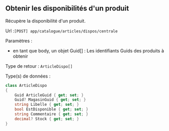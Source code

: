 ## <span id='disponibilites'>Obtenir les disponibilités d'un produit</span>

Récupère la disponibilité d'un produit.

Url :`[POST] app/catalogue/articles/dispos/centrale`

Paramètres : 

- en tant que body, un objet Guid[] : Les identifiants Guids des produits à obtenir

Type de retour : `ArticleDispo[]`

Type(s) de données :

```csharp
class ArticleDispo
{
	Guid ArticleGuid { get; set; }
	Guid? MagasinGuid { get; set; }
	string Libelle { get; set; }
	bool EstDisponible { get; set; }
	string Commentaire { get; set; }
	decimal? Stock { get; set; }
}

```
